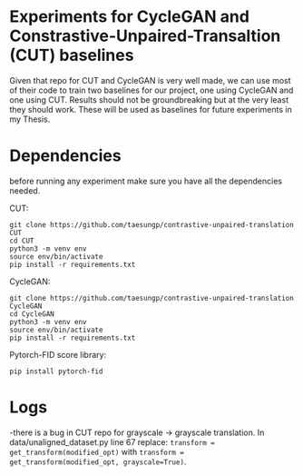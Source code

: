 # Experiments for CycleGAN and Constrastive-Unpaired-Transaltion (CUT) baselines

Given that repo for CUT and CycleGAN is very well made, we can use most of their code to train two baselines for our project, one using CycleGAN and one using CUT. Results should not be groundbreaking but at the very least they should work. These will be used as baselines for future experiments in my Thesis.

# Dependencies

before running any experiment make sure you have all the dependencies needed.

CUT:
```
git clone https://github.com/taesungp/contrastive-unpaired-translation CUT
cd CUT
python3 -m venv env
source env/bin/activate
pip install -r requirements.txt
```

CycleGAN:
```
git clone https://github.com/taesungp/contrastive-unpaired-translation CycleGAN
cd CycleGAN
python3 -m venv env
source env/bin/activate
pip install -r requirements.txt
```

Pytorch-FID score library:

```
pip install pytorch-fid
```

# Logs

-there is a bug in CUT repo for grayscale -> grayscale translation. In data/unaligned_dataset.py line 67 replace: ```transform = get_transform(modified_opt)``` with ```transform = get_transform(modified_opt, grayscale=True)```.
